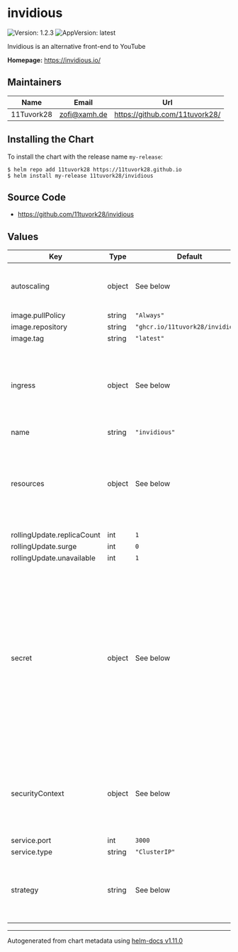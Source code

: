 # invidious

![Version: 1.2.3](https://img.shields.io/badge/Version-1.2.3-informational?style=flat-square) ![AppVersion: latest](https://img.shields.io/badge/AppVersion-latest-informational?style=flat-square)

Invidious is an alternative front-end to YouTube

**Homepage:** <https://invidious.io/>

## Maintainers

| Name | Email | Url |
| ---- | ------ | --- |
| 11Tuvork28 | <zofi@xamh.de> | <https://github.com/11tuvork28/> |

## Installing the Chart

To install the chart with the release name `my-release`:

```console
$ helm repo add 11tuvork28 https://11tuvork28.github.io
$ helm install my-release 11tuvork28/invidious
```
## Source Code

* <https://github.com/11tuvork28/invidious>

## Values

| Key | Type | Default | Description |
|-----|------|---------|-------------|
| autoscaling | object | See below | Configure the HPA minReplicas should match replicaCount |
| image.pullPolicy | string | `"Always"` |  |
| image.repository | string | `"ghcr.io/11tuvork28/invidious"` |  |
| image.tag | string | `"latest"` |  |
| ingress | object | See below | Configure the ingress definition Note: middlewares are only supported when using traefik |
| name | string | `"invidious"` |  |
| resources | object | See below | Configure resource limits here My custom image never exceeds 1024Mi, highest I have seen is 870Mi |
| rollingUpdate.replicaCount | int | `1` |  |
| rollingUpdate.surge | int | `0` |  |
| rollingUpdate.unavailable | int | `1` |  |
| secret | object | See below | Configure the secret that holds sensitive infos We assume that sealed-secrets are used, if not enable below and set the db values accordingly otherwise this should be ignored We also assume an external postgres cluster is being used |
| securityContext | object | See below | Configure the secruity Context below Invdious doesn't need special permissions to run |
| service.port | int | `3000` |  |
| service.type | string | `"ClusterIP"` |  |
| strategy | string | See below | Configure the update strategy Currently only RollingUpdate is supported |

----------------------------------------------
Autogenerated from chart metadata using [helm-docs v1.11.0](https://github.com/norwoodj/helm-docs/releases/v1.11.0)